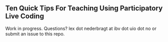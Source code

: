 Ten Quick Tips For Teaching Using Participatory Live Coding
----------------------------------------------

Work in progress. Questions? lex dot nederbragt at ibv dot uio dot no or submit an issue to this repo.
